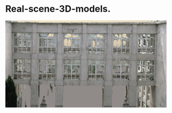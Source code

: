 # Real-scene-3D-models.
![](https://github.com/zsy3499/Real-scene-3D-models./blob/main/images/focal%20length-28mm%20reshooting%20distance-40m.jpg)
